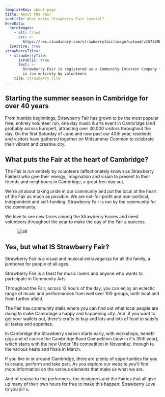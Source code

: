 ```yaml
---
templateKey: about-page
title: About the Fair
subtitle: What makes Strawberry Fair special?
heroData:
  heroImages:
    - alt: Crowd
      src: >-
        https://res.cloudinary.com/strawberryfair/image/upload/v1578398228/Banner/slide-crowd_jnl1lw.jpg
  isActive: true
strawberryTiles:
  - strawberryTile:
      isPublic: true
      text: >-
        Strawberry Fair is registered as a Community Interest Company (CIC) and
        is run entirely by volunteers
    tile: Strawberry Tile
---
```

## Starting the summer season in Cambridge for over 40 years

From humble beginnings, Strawberry Fair has grown to be the most popular free, entirely volunteer run, one day music & arts event in Cambridge (and probably across Europe!), attracting over 30,000 visitors throughout the day. On the first Saturday of June and now past our 40th year, residents and visitors have gathered together on Midsummer Common to celebrate their vibrant and creative city.

## What puts the Fair at the heart of Cambridge?

The Fair is run entirely by volunteers (affectionately known as Strawberry Fairies) who give their energy, imagination and vision to present to their friends and neighbours in Cambridge, a great free day out. 

We're all about taking pride in our community and put the local at the heart of the Fair as much as possible. We are not-for-profit and non-political, independent and self-funding. Strawberry Fair is run by the community for the community. 

We love to see new faces among the Strawberry Fairies and need volunteers throughout the year to make the day of the Fair a success.

<figure><img src="https://res.cloudinary.com/strawberryfair/image/upload/v1580044562/Image%20Scrapbook/Gareth_Nunns_114_DSC_6844_mievyu.jpg" alt="alt" class="html-embedded-image-large"></figure>

## Yes, but what IS Strawberry Fair?

Strawberry Fair is a visual and musical extravaganza for all the family, a jamboree for people of all ages.

Strawberry Fair is a feast for music lovers and anyone who wants to participate in Community Arts.  

Throughout the Fair, across 12 hours of the day, you can enjoy an eclectic range of music and performances from well over 100 groups, both local and from further afield. 

The Fair has community stalls where you can find out what local people are doing to make Cambridge a happy and happening city. And, if you want to get your wallets out, there's crafts to buy and lots and lots of food to satisfy all tastes and appetites. 

In Cambridge the Strawberry season starts early, with workshops, benefit gigs and of course the Cambridge Band Competition (now in it's 35th year), which starts with the new Under 18s competition in November, through to the various heats and finals in March. 

If you live in or around Cambridge, there are plenty of opportunities for you to create, perform and take part. As you explore our website you'll find more information on the various elements that make us what we are. 

And of course to the performers, the designers and the Fairies that all give up many of their own hours for free to make this happen: Strawberry Love to you all! x.
